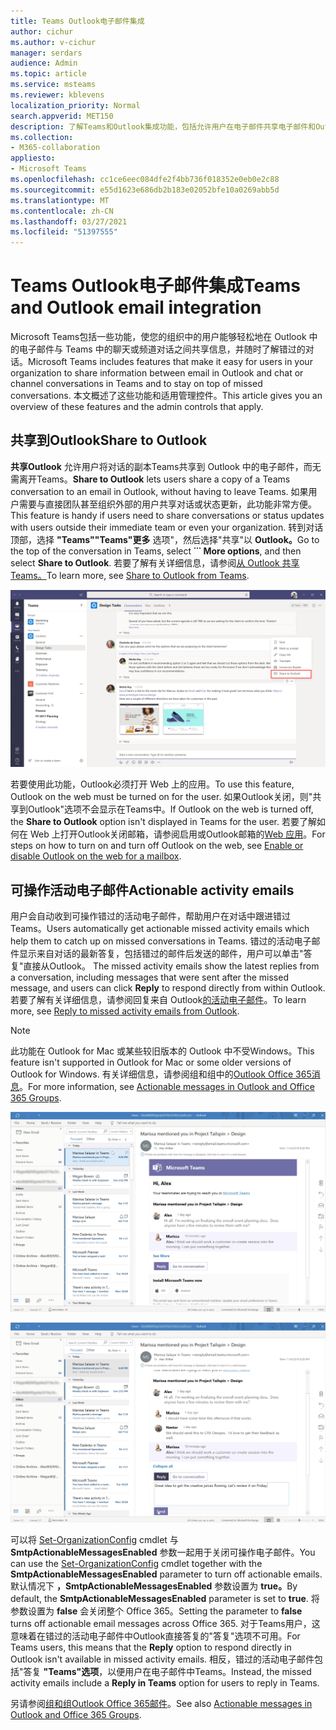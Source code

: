 ```yaml
---
title: Teams Outlook电子邮件集成
author: cichur
ms.author: v-cichur
manager: serdars
audience: Admin
ms.topic: article
ms.service: msteams
ms.reviewer: kblevens
localization_priority: Normal
search.appverid: MET150
description: 了解Teams和Outlook集成功能，包括允许用户在电子邮件共享电子邮件和Outlook聊天或频道对话Teams。
ms.collection:
- M365-collaboration
appliesto:
- Microsoft Teams
ms.openlocfilehash: cc1ce6eec084dfe2f4bb736f018352e0eb0e2c88
ms.sourcegitcommit: e55d1623e686db2b183e02052bfe10a0269abb5d
ms.translationtype: MT
ms.contentlocale: zh-CN
ms.lasthandoff: 03/27/2021
ms.locfileid: "51397555"
---
```

# <a name="teams-and-outlook-email-integration"></a><span data-ttu-id="8ebaa-103">Teams Outlook电子邮件集成</span><span class="sxs-lookup"><span data-stu-id="8ebaa-103">Teams and Outlook email integration</span></span>

<span data-ttu-id="8ebaa-104">Microsoft Teams包括一些功能，使您的组织中的用户能够轻松地在 Outlook 中的电子邮件与 Teams 中的聊天或频道对话之间共享信息，并随时了解错过的对话。</span><span class="sxs-lookup"><span data-stu-id="8ebaa-104">Microsoft Teams includes features that make it easy for users in your organization to share information between email in Outlook and chat or channel conversations in Teams and to stay on top of missed conversations.</span></span> <span data-ttu-id="8ebaa-105">本文概述了这些功能和适用管理控件。</span><span class="sxs-lookup"><span data-stu-id="8ebaa-105">This article gives you an overview of these features and the admin controls that apply.</span></span>

## <a name="share-to-outlook"></a><span data-ttu-id="8ebaa-106">共享到Outlook</span><span class="sxs-lookup"><span data-stu-id="8ebaa-106">Share to Outlook</span></span>

<span data-ttu-id="8ebaa-107">**共享Outlook** 允许用户将对话的副本Teams共享到 Outlook 中的电子邮件，而无需离开Teams。</span><span class="sxs-lookup"><span data-stu-id="8ebaa-107">**Share to Outlook** lets users share a copy of a Teams conversation to an email in Outlook, without having to leave Teams.</span></span> <span data-ttu-id="8ebaa-108">如果用户需要与直接团队甚至组织外部的用户共享对话或状态更新，此功能非常方便。</span><span class="sxs-lookup"><span data-stu-id="8ebaa-108">This feature is handy if users need to share conversations or status updates with users outside their immediate team or even your organization.</span></span> <span data-ttu-id="8ebaa-109">转到对话顶部，选择 **"Teams""Teams"更多** 选项"，然后选择"共享"以 **Outlook。**</span><span class="sxs-lookup"><span data-stu-id="8ebaa-109">Go to the top of the conversation in Teams, select **˙˙˙ More options**, and then select **Share to Outlook**.</span></span>  <span data-ttu-id="8ebaa-110">若要了解有关详细信息，请参阅[从 Outlook 共享Teams。](https://support.office.com/article/share-to-outlook-from-teams-f9dabbe9-9e9b-4e35-99dd-2eeeb67c4f6d)</span><span class="sxs-lookup"><span data-stu-id="8ebaa-110">To learn more, see [Share to Outlook from Teams](https://support.office.com/article/share-to-outlook-from-teams-f9dabbe9-9e9b-4e35-99dd-2eeeb67c4f6d).</span></span>

![屏幕截图显示"共享到Outlook"功能Teams](media/share-to-outlook.png)

<span data-ttu-id="8ebaa-112">若要使用此功能，Outlook必须打开 Web 上的应用。</span><span class="sxs-lookup"><span data-stu-id="8ebaa-112">To use this feature, Outlook on the web must be turned on for the user.</span></span> <span data-ttu-id="8ebaa-113">如果Outlook关闭，则"共享到Outlook"选项不会显示在Teams中。</span><span class="sxs-lookup"><span data-stu-id="8ebaa-113">If Outlook on the web is turned off, the **Share to Outlook** option isn't displayed in Teams for the user.</span></span> <span data-ttu-id="8ebaa-114">若要了解如何在 Web 上打开Outlook关闭邮箱，请参阅启用或Outlook邮箱的[Web 应用](/exchange/recipients-in-exchange-online/manage-user-mailboxes/enable-or-disable-outlook-web-app)。</span><span class="sxs-lookup"><span data-stu-id="8ebaa-114">For steps on how to turn on and turn off Outlook on the web, see [Enable or disable Outlook on the web for a mailbox](/exchange/recipients-in-exchange-online/manage-user-mailboxes/enable-or-disable-outlook-web-app).</span></span>

## <a name="actionable-activity-emails"></a><span data-ttu-id="8ebaa-115">可操作活动电子邮件</span><span class="sxs-lookup"><span data-stu-id="8ebaa-115">Actionable activity emails</span></span>

<span data-ttu-id="8ebaa-116">用户会自动收到可操作错过的活动电子邮件，帮助用户在对话中跟进错过Teams。</span><span class="sxs-lookup"><span data-stu-id="8ebaa-116">Users automatically get actionable missed activity emails which help them to catch up on missed conversations in Teams.</span></span> <span data-ttu-id="8ebaa-117">错过的活动电子邮件显示来自对话的最新答复，包括错过的邮件后发送的邮件，用户可以单击"答复"直接从Outlook。 </span><span class="sxs-lookup"><span data-stu-id="8ebaa-117">The missed activity emails show the latest replies from a conversation, including messages that were sent after the missed message, and users can click **Reply** to respond directly from within Outlook.</span></span> <span data-ttu-id="8ebaa-118">若要了解有关详细信息，请参阅回复来自 Outlook[的活动电子邮件](https://support.office.com/article/reply-to-missed-activity-emails-from-outlook-bc0cf587-db26-4946-aac7-8eebd84f1381)。</span><span class="sxs-lookup"><span data-stu-id="8ebaa-118">To learn more, see [Reply to missed activity emails from Outlook](https://support.office.com/article/reply-to-missed-activity-emails-from-outlook-bc0cf587-db26-4946-aac7-8eebd84f1381).</span></span> 

> [!NOTE]
> <span data-ttu-id="8ebaa-119">此功能在 Outlook for Mac 或某些较旧版本的 Outlook 中不受Windows。</span><span class="sxs-lookup"><span data-stu-id="8ebaa-119">This feature isn't supported in Outlook for Mac or some older versions of Outlook for Windows.</span></span> <span data-ttu-id="8ebaa-120">有关详细信息，请参阅组和组中的[Outlook Office 365消息](/outlook/actionable-messages/)。</span><span class="sxs-lookup"><span data-stu-id="8ebaa-120">For more information, see [Actionable messages in Outlook and Office 365 Groups](/outlook/actionable-messages/).</span></span>

![显示错过的活动电子邮件的屏幕截图](media/missed-activity-email.png)

![显示如何答复错过的活动电子邮件的屏幕截图](media/missed-activity-email-reply.png)

<span data-ttu-id="8ebaa-123">可以将 [Set-OrganizationConfig](/powershell/module/exchange/organization/set-organizationconfig) cmdlet 与 **SmtpActionableMessagesEnabled** 参数一起用于关闭可操作电子邮件。</span><span class="sxs-lookup"><span data-stu-id="8ebaa-123">You can use the [Set-OrganizationConfig](/powershell/module/exchange/organization/set-organizationconfig) cmdlet together with the **SmtpActionableMessagesEnabled** parameter to turn off actionable emails.</span></span> <span data-ttu-id="8ebaa-124">默认情况下 **，SmtpActionableMessagesEnabled** 参数设置为 **true。**</span><span class="sxs-lookup"><span data-stu-id="8ebaa-124">By default, the **SmtpActionableMessagesEnabled** parameter is set to **true**.</span></span> <span data-ttu-id="8ebaa-125">将 参数设置为 **false** 会关闭整个 Office 365。</span><span class="sxs-lookup"><span data-stu-id="8ebaa-125">Setting the parameter to **false** turns off actionable email messages across Office 365.</span></span> <span data-ttu-id="8ebaa-126">对于Teams用户，这意味着在错过的活动电子邮件中Outlook直接答复的"答复"选项不可用。</span><span class="sxs-lookup"><span data-stu-id="8ebaa-126">For Teams users, this means that the **Reply** option to respond directly in Outlook isn't available in missed activity emails.</span></span> <span data-ttu-id="8ebaa-127">相反，错过的活动电子邮件包括"答复 **"Teams"选项**，以便用户在电子邮件中Teams。</span><span class="sxs-lookup"><span data-stu-id="8ebaa-127">Instead, the missed activity emails include a **Reply in Teams** option for users to reply in Teams.</span></span>

<span data-ttu-id="8ebaa-128">另请参阅[组和组Outlook Office 365邮件](https://docs.microsoft.com/outlook/actionable-messages/)。</span><span class="sxs-lookup"><span data-stu-id="8ebaa-128">See also [Actionable messages in Outlook and Office 365 Groups](https://docs.microsoft.com/outlook/actionable-messages/).</span></span>
